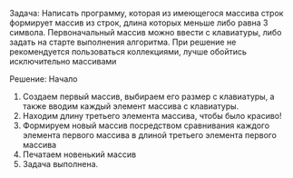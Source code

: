 Задача: Написать программу, которая из имеющегося массива строк формирует массив из строк, длина которых меньше либо равна 3 символа. Первоначальный массив можно ввести с клавиатуры, либо задать на старте выполнения алгоритма. При решение не рекомендуется пользоваться коллекциями, лучше обойтись исключительно массивами

Решение:
Начало
1. Создаем первый массив, выбираем его размер с клавиатуры, а также вводим каждый элемент массива с клавиатуры.
2. Находим длину третьего элемента массива, чтобы было красиво!
3. Формируем новый массив посредством сравнивания каждого элемента первого массива в длиной третьего элемента первого массива
4. Печатаем новенький массив
5. Задача выполнена.